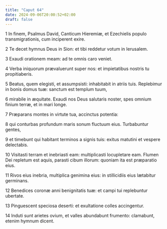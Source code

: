 ```yaml
---
title: "Caput 64"
date: 2024-09-06T20:00:52+02:00
draft: false
---
```



1 In finem, Psalmus David, Canticum Hieremiæ, et Ezechielis populo transmigrationis, cum inciperent exire.

2 Te decet hymnus Deus in Sion: et tibi reddetur votum in Ierusalem.

3 Exaudi orationem meam: ad te omnis caro veniet.

4 Verba iniquorum prævaluerunt super nos: et impietatibus nostris tu propitiaberis.

5 Beatus, quem elegisti, et assumpsisti: inhabitabit in atriis tuis. Replebimur in bonis domus tuæ: sanctum est templum tuum,

6 mirabile in æquitate. Exaudi nos Deus salutaris noster, spes omnium finium terræ, et in mari longe.

7 Præparans montes in virtute tua, accinctus potentia:

8 qui conturbas profundum maris sonum fluctuum eius. Turbabuntur gentes,

9 et timebunt qui habitant terminos a signis tuis: exitus matutini et vespere delectabis.

10 Visitasti terram et inebriasti eam: multiplicasti locupletare eam. Flumen Dei repletum est aquis, parasti cibum illorum: quoniam ita est præparatio eius.

11 Rivos eius inebria, multiplica genimina eius: in stillicidiis eius lætabitur germinans.

12 Benedices coronæ anni benignitatis tuæ: et campi tui replebuntur ubertate.

13 Pinguescent speciosa deserti: et exultatione colles accingentur.

14 Induti sunt arietes ovium, et valles abundabunt frumento: clamabunt, etenim hymnum dicent.


